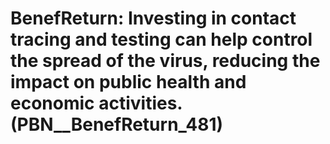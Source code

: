 # BenefReturn: __Investing in contact tracing and testing can help control the spread of the virus, reducing the impact on public health and economic activities.__ (PBN__BenefReturn_481)

